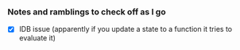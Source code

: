 ### Notes and ramblings to check off as I go

- [x] IDB issue (apparently if you update a state to a function it tries to evaluate it)